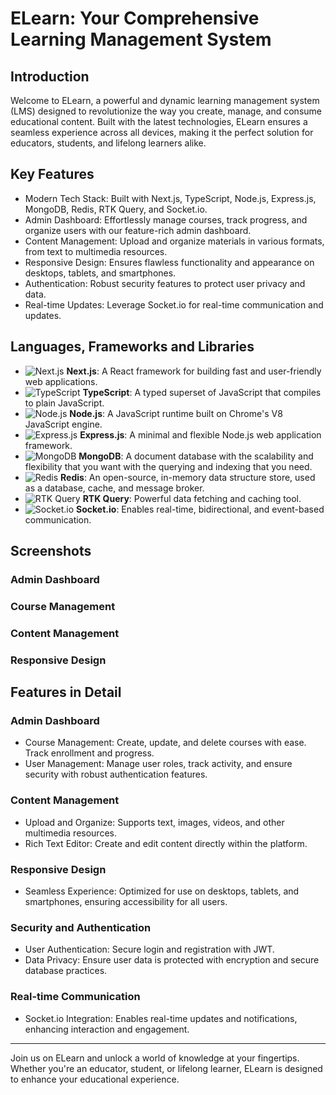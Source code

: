 # ELearn: Your Comprehensive Learning Management System

## Introduction
Welcome to ELearn, a powerful and dynamic learning management system (LMS) designed to revolutionize the way you create, manage, and consume educational content. Built with the latest technologies, ELearn ensures a seamless experience across all devices, making it the perfect solution for educators, students, and lifelong learners alike.

## Key Features
* Modern Tech Stack: Built with Next.js, TypeScript, Node.js, Express.js, MongoDB, Redis, RTK Query, and Socket.io.
* Admin Dashboard: Effortlessly manage courses, track progress, and organize users with our feature-rich admin dashboard.
* Content Management: Upload and organize materials in various formats, from text to multimedia resources.
* Responsive Design: Ensures flawless functionality and appearance on desktops, tablets, and smartphones.
* Authentication: Robust security features to protect user privacy and data.
* Real-time Updates: Leverage Socket.io for real-time communication and updates.

## Languages, Frameworks and Libraries
* ![Next.js](https://img.shields.io/badge/Next.js-000000?style=for-the-badge&logo=nextdotjs&logoColor=white) **Next.js**: A React framework for building fast and user-friendly web applications.
* ![TypeScript](https://img.shields.io/badge/TypeScript-007ACC?style=for-the-badge&logo=typescript&logoColor=white) **TypeScript**: A typed superset of JavaScript that compiles to plain JavaScript.
* ![Node.js](https://img.shields.io/badge/Node.js-339933?style=for-the-badge&logo=nodedotjs&logoColor=white) **Node.js**: A JavaScript runtime built on Chrome's V8 JavaScript engine.
* ![Express.js](https://img.shields.io/badge/Express.js-000000?style=for-the-badge&logo=express&logoColor=white) **Express.js**: A minimal and flexible Node.js web application framework.
* ![MongoDB](https://img.shields.io/badge/MongoDB-47A248?style=for-the-badge&logo=mongodb&logoColor=white) **MongoDB**: A document database with the scalability and flexibility that you want with the querying and indexing that you need.
* ![Redis](https://img.shields.io/badge/Redis-DC382D?style=for-the-badge&logo=redis&logoColor=white) **Redis**: An open-source, in-memory data structure store, used as a database, cache, and message broker.
* ![RTK Query](https://img.shields.io/badge/RTK_Query-764ABC?style=for-the-badge&logo=redux&logoColor=white) **RTK Query**: Powerful data fetching and caching tool.
* ![Socket.io](https://img.shields.io/badge/Socket.io-010101?style=for-the-badge&logo=socketdotio&logoColor=white) **Socket.io**: Enables real-time, bidirectional, and event-based communication.

## Screenshots
### Admin Dashboard

### Course Management

### Content Management

### Responsive Design

## Features in Detail
### Admin Dashboard
* Course Management: Create, update, and delete courses with ease. Track enrollment and progress.
* User Management: Manage user roles, track activity, and ensure security with robust authentication features.

### Content Management
* Upload and Organize: Supports text, images, videos, and other multimedia resources.
* Rich Text Editor: Create and edit content directly within the platform.

### Responsive Design
* Seamless Experience: Optimized for use on desktops, tablets, and smartphones, ensuring accessibility for all users.

### Security and Authentication
* User Authentication: Secure login and registration with JWT.
* Data Privacy: Ensure user data is protected with encryption and secure database practices.

### Real-time Communication
* Socket.io Integration: Enables real-time updates and notifications, enhancing interaction and engagement.

___________________________________________________________________________________________________________________________________

Join us on ELearn and unlock a world of knowledge at your fingertips. Whether you're an educator, student, or lifelong learner, ELearn is designed to enhance your educational experience.

